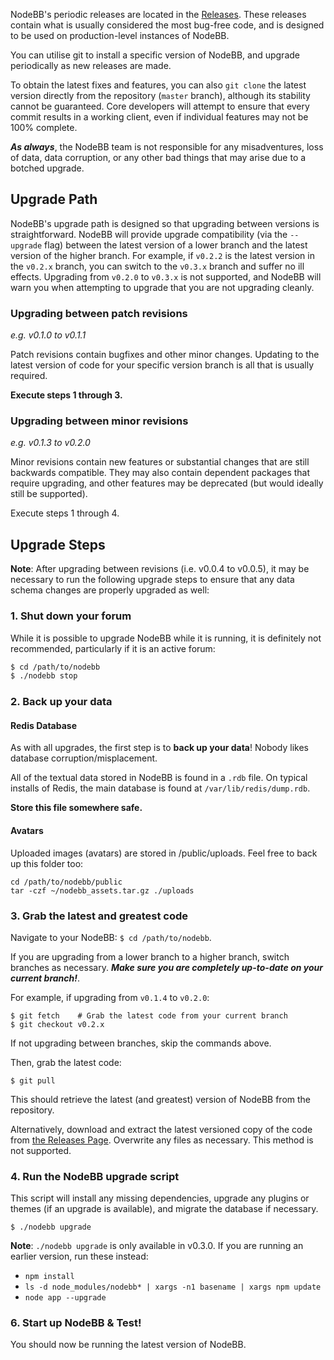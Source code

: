 NodeBB's periodic releases are located in the [Releases](https://github.com/designcreateplay/NodeBB/releases). These releases contain what is usually considered the most bug-free code, and is designed to be used on production-level instances of NodeBB.

You can utilise git to install a specific version of NodeBB, and upgrade periodically as new releases are made.

To obtain the latest fixes and features, you can also `git clone` the latest version directly from the repository (`master` branch), although its stability cannot be guaranteed. Core developers will attempt to ensure that every commit results in a working client, even if individual features may not be 100% complete.

***As always***, the NodeBB team is not responsible for any misadventures, loss of data, data corruption, or any other bad things that may arise due to a botched upgrade.

## Upgrade Path

NodeBB's upgrade path is designed so that upgrading between versions is straightforward. NodeBB will provide upgrade compatibility (via the `--upgrade` flag) between the latest version of a lower branch and the latest version of the higher branch. For example, if `v0.2.2` is the latest version in the `v0.2.x` branch, you can switch to the `v0.3.x` branch and suffer no ill effects. Upgrading from `v0.2.0` to `v0.3.x` is not supported, and NodeBB will warn you when attempting to upgrade that you are not upgrading cleanly.

### Upgrading between patch revisions

*e.g. v0.1.0 to v0.1.1*

Patch revisions contain bugfixes and other minor changes. Updating to the latest version of code for your specific version branch is all that is usually required.

**Execute steps 1 through 3.**

### Upgrading between minor revisions

*e.g. v0.1.3 to v0.2.0*

Minor revisions contain new features or substantial changes that are still backwards compatible. They may also contain dependent packages that require upgrading, and other features may be deprecated (but would ideally still be supported).

Execute steps 1 through 4.

<!--
### Upgrading between major revisions

*e.g. v0.2.4 to v1.0.0*

Major revisions contain breaking changes that are done in a backwards incompatible manner. Complete rewrites of core functionality are not uncommon. In all cases, NodeBB will attempt to provide migration tools so that a transition is possible.

Execute all of the steps.
-->

## Upgrade Steps

**Note**: After upgrading between revisions (i.e. v0.0.4 to v0.0.5), it may be necessary to run the following upgrade steps to ensure that any data schema changes are properly upgraded as well:

### 1. Shut down your forum

While it is possible to upgrade NodeBB while it is running, it is definitely not recommended, particularly if it is an active forum:

``` bash
$ cd /path/to/nodebb
$ ./nodebb stop
```

### 2. Back up your data

#### Redis Database

As with all upgrades, the first step is to **back up your data**! Nobody likes database corruption/misplacement.

All of the textual data stored in NodeBB is found in a `.rdb` file. On typical installs of Redis, the main database is found at `/var/lib/redis/dump.rdb`.

**Store this file somewhere safe.**

#### Avatars

Uploaded images (avatars) are stored in /public/uploads. Feel free to back up this folder too:

    cd /path/to/nodebb/public
    tar -czf ~/nodebb_assets.tar.gz ./uploads

### 3. Grab the latest and greatest code

Navigate to your NodeBB: `$ cd /path/to/nodebb`.

If you are upgrading from a lower branch to a higher branch, switch branches as necessary. ***Make sure you are completely up-to-date on your current branch!***.

For example, if upgrading from `v0.1.4` to `v0.2.0`:

    $ git fetch    # Grab the latest code from your current branch
    $ git checkout v0.2.x

If not upgrading between branches, skip the commands above.

Then, grab the latest code:

    $ git pull

This should retrieve the latest (and greatest) version of NodeBB from the repository.

Alternatively, download and extract the latest versioned copy of the code from [the Releases Page](https://github.com/designcreateplay/NodeBB/releases). Overwrite any files as necessary. This method is not supported.

### 4. Run the NodeBB upgrade script

This script will install any missing dependencies, upgrade any plugins or themes (if an upgrade is available), and migrate the database if necessary.

    $ ./nodebb upgrade

**Note**: `./nodebb upgrade` is only available in v0.3.0. If you are running an earlier version, run these instead:

* `npm install`
* `ls -d node_modules/nodebb* | xargs -n1 basename | xargs npm update`
* `node app --upgrade`

### 6. Start up NodeBB & Test!

You should now be running the latest version of NodeBB.